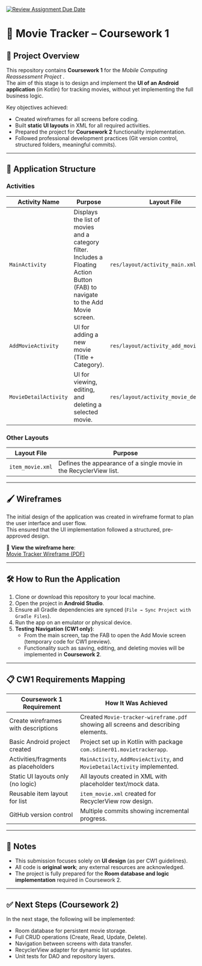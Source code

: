 [![Review Assignment Due Date](https://classroom.github.com/assets/deadline-readme-button-22041afd0340ce965d47ae6ef1cefeee28c7c493a6346c4f15d667ab976d596c.svg)](https://classroom.github.com/a/zHeiFeFc)



# 📱 Movie Tracker – Coursework 1

## 🎯 Project Overview
This repository contains **Coursework 1** for the *Mobile Computing Reassessment Project* .  
The aim of this stage is to design and implement the **UI of an Android application** (in Kotlin) for tracking movies, without yet implementing the full business logic.

Key objectives achieved:
- Created wireframes for all screens before coding.
- Built **static UI layouts** in XML for all required activities.
- Prepared the project for **Coursework 2** functionality implementation.
- Followed professional development practices (Git version control, structured folders, meaningful commits).

---

## 📂 Application Structure
### **Activities**
| Activity Name        | Purpose | Layout File |
|----------------------|---------|-------------|
| `MainActivity`       | Displays the list of movies and a category filter. Includes a Floating Action Button (FAB) to navigate to the Add Movie screen. | `res/layout/activity_main.xml` |
| `AddMovieActivity`   | UI for adding a new movie (Title + Category). | `res/layout/activity_add_movie.xml` |
| `MovieDetailActivity`| UI for viewing, editing, and deleting a selected movie. | `res/layout/activity_movie_detail.xml` |

### **Other Layouts**
| Layout File | Purpose |
|-------------|---------|
| `item_movie.xml` | Defines the appearance of a single movie in the RecyclerView list. |

---

## 🖌️ Wireframes
The initial design of the application was created in wireframe format to plan the user interface and user flow.  
This ensured that the UI implementation followed a structured, pre-approved design.

📄 **View the wireframe here**:  
[Movie Tracker Wireframe (PDF)](Movie-tracker-wireframe.pdf)

---

## 🛠️ How to Run the Application
1. Clone or download this repository to your local machine.
2. Open the project in **Android Studio**.
3. Ensure all Gradle dependencies are synced (`File → Sync Project with Gradle Files`).
4. Run the app on an emulator or physical device.
5. **Testing Navigation (CW1 only)**:
    - From the main screen, tap the FAB to open the Add Movie screen (temporary code for CW1 preview).
    - Functionality such as saving, editing, and deleting movies will be implemented in **Coursework 2**.

---

## 📋 CW1 Requirements Mapping
| Coursework 1 Requirement | How It Was Achieved |
|--------------------------|----------------------|
| Create wireframes with descriptions | Created `Movie-tracker-wireframe.pdf` showing all screens and describing elements. |
| Basic Android project created | Project set up in Kotlin with package `com.sdiner01.movietrackerapp`. |
| Activities/fragments as placeholders | `MainActivity`, `AddMovieActivity`, and `MovieDetailActivity` implemented. |
| Static UI layouts only (no logic) | All layouts created in XML with placeholder text/mock data. |
| Reusable item layout for list | `item_movie.xml` created for RecyclerView row design. |
| GitHub version control | Multiple commits showing incremental progress. |

---

## 📄 Notes
- This submission focuses solely on **UI design** (as per CW1 guidelines).
- All code is **original work**; any external resources are acknowledged.
- The project is fully prepared for the **Room database and logic implementation** required in Coursework 2.

---

## ✅ Next Steps (Coursework 2)
In the next stage, the following will be implemented:
- Room database for persistent movie storage.
- Full CRUD operations (Create, Read, Update, Delete).
- Navigation between screens with data transfer.
- RecyclerView adapter for dynamic list updates.
- Unit tests for DAO and repository layers.
